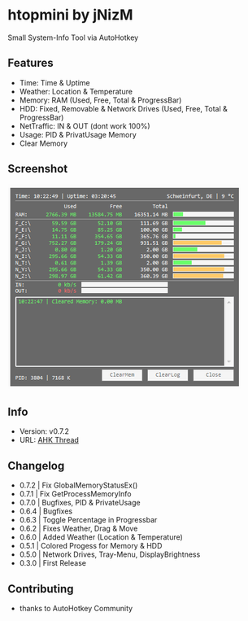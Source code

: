 # htopmini by jNizM
Small System-Info Tool via AutoHotkey

  
## Features
* Time: Time & Uptime
* Weather: Location & Temperature
* Memory: RAM (Used, Free, Total & ProgressBar)
* HDD: Fixed, Removable & Network Drives (Used, Free, Total & ProgressBar)
* NetTraffic: IN & OUT (dont work 100%)
* Usage: PID & PrivatUsage Memory
* Clear Memory


## Screenshot
![Screenshot](Screenshot.PNG)


## Info
* Version: v0.7.2
* URL: [AHK Thread](http://ahkscript.org/boards/viewtopic.php?f=6&t=254)


## Changelog
* 0.7.2 | Fix GlobalMemoryStatusEx()
* 0.7.1 | Fix GetProcessMemoryInfo
* 0.7.0 | Bugfixes, PID & PrivateUsage
* 0.6.4 | Bugfixes
* 0.6.3 | Toggle Percentage in Progressbar
* 0.6.2 | Fixes Weather, Drag & Move
* 0.6.0 | Added Weather (Location & Temperature)
* 0.5.1 | Colored Progess for Memory & HDD
* 0.5.0 | Network Drives, Tray-Menu, DisplayBrightness
* 0.3.0 | First Release


## Contributing
* thanks to AutoHotkey Community